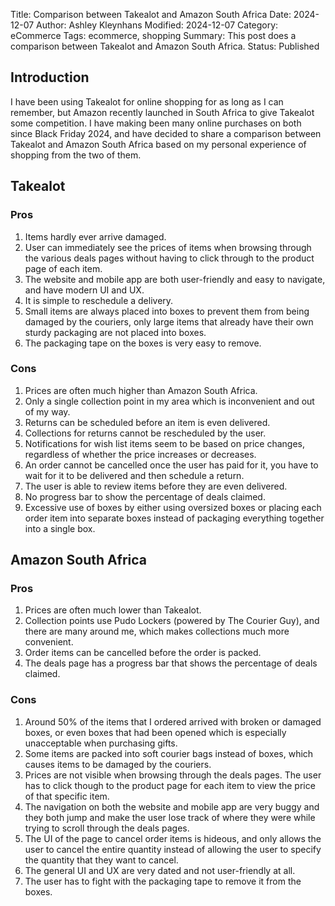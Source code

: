 Title: Comparison between Takealot and Amazon South Africa
Date: 2024-12-07
Author: Ashley Kleynhans
Modified: 2024-12-07
Category: eCommerce
Tags: ecommerce, shopping
Summary: This post does a comparison between Takealot and
    Amazon South Africa.
Status: Published


## Introduction

I have been using Takealot for online shopping for as long
as I can remember, but Amazon recently launched in South Africa
to give Takealot some competition.  I have making been many online
purchases on both since Black Friday 2024, and have decided to
share a comparison between Takealot and Amazon South Africa
based on my personal experience of shopping from the two
of them.

## Takealot

### Pros

1. Items hardly ever arrive damaged.
2. User can immediately see the prices of items when browsing
   through the various deals pages without having to click
   through to the product page of each item.
3. The website and mobile app are both user-friendly
   and easy to navigate, and have modern UI and UX.
4. It is simple to reschedule a delivery.
5. Small items are always placed into boxes to prevent them
   from being damaged by the couriers, only large items
   that already have their own sturdy packaging are not
   placed into boxes.
6. The packaging tape on the boxes is very easy to remove.

### Cons

1. Prices are often much higher than Amazon South Africa.
2. Only a single collection point in my area which is inconvenient
   and out of my way.
3. Returns can be scheduled before an item is even delivered.
4. Collections for returns cannot be rescheduled by the user.
5. Notifications for wish list items seem to be based on price
   changes, regardless of whether the price increases or decreases.
6. An order cannot be cancelled once the user has paid for it,
   you have to wait for it to be delivered and then schedule
   a return.
7. The user is able to review items before they are even
   delivered.
8. No progress bar to show the percentage of deals claimed.
9. Excessive use of boxes by either using oversized boxes or
   placing each order item into separate boxes instead of
   packaging everything together into a single box.

## Amazon South Africa

### Pros

1. Prices are often much lower than Takealot.
2. Collection points use Pudo Lockers (powered by The Courier
   Guy), and there are many around me, which makes collections
   much more convenient.
3. Order items can be cancelled before the order is packed.
4. The deals page has a progress bar that shows the percentage
   of deals claimed.

### Cons

1. Around 50% of the items that I ordered arrived with
   broken or damaged boxes, or even boxes that had been opened
   which is especially unacceptable when purchasing gifts.
2. Some items are packed into soft courier bags instead of
   boxes, which causes items to be damaged by the couriers.
3. Prices are not visible when browsing through the deals
   pages.  The user has to click though to the product page
   for each item to view the price of that specific item.
4. The navigation on both the website and mobile app are very
   buggy and they both jump and make the user lose track of
   where they were while trying to scroll through the 
   deals pages.
5. The UI of the page to cancel order items is hideous,
   and only allows the user to cancel the entire quantity
   instead of allowing the user to specify the quantity that
   they want to cancel.
6. The general UI and UX are very dated and not user-friendly
   at all.
7. The user has to fight with the packaging tape to remove it
   from the boxes.
